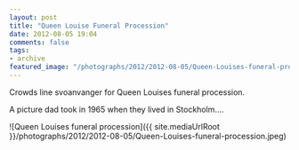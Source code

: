 ```yaml
---
layout: post
title: "Queen Louise Funeral Procession"
date: 2012-08-05 19:04
comments: false
tags:
- archive
featured_image: "/photographs/2012/2012-08-05/Queen-Louises-funeral-procession.jpeg"
---
```

Crowds line svoanvanger for Queen Louises funeral procession.

A picture dad took in 1965 when they lived in Stockholm....

![Queen Louises funeral procession]({{ site.mediaUrlRoot }}/photographs/2012/2012-08-05/Queen-Louises-funeral-procession.jpeg)


